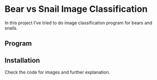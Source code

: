 # Bear vs Snail Image Classification

In this project I've tried to do image classification program for bears and snails.

## Program

## Installation

Check the code for images and further explanation.

